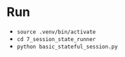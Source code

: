 # Run
- `source .venv/bin/activate`
- `cd 7_session_state_runner` 
- `python basic_stateful_session.py`
